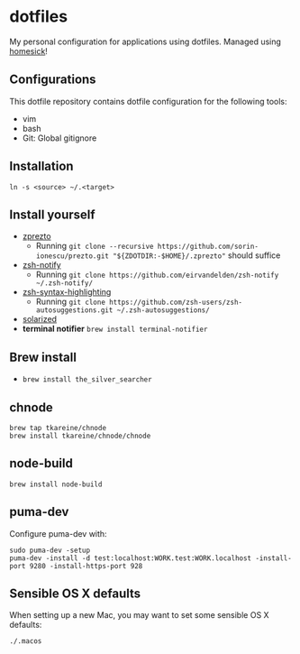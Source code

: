 dotfiles
========

My personal configuration for applications using dotfiles. Managed using [homesick](https://github.com/technicalpickles/homesick)!

## Configurations

This dotfile repository contains dotfile configuration for the following tools:

* vim
* bash
* Git: Global gitignore

## Installation

    ln -s <source> ~/.<target>

## Install yourself

* [zprezto](https://github.com/sorin-ionescu/prezto)
  * Running `git clone --recursive https://github.com/sorin-ionescu/prezto.git "${ZDOTDIR:-$HOME}/.zprezto"` should suffice
* [zsh-notify](https://github.com/eirvandelden/zsh-notify)
  * Running `git clone https://github.com/eirvandelden/zsh-notify ~/.zsh-notify/`
* [zsh-syntax-highlighting](https://github.com/zsh-users/zsh-autosuggestions)
  * Running `git clone https://github.com/zsh-users/zsh-autosuggestions.git ~/.zsh-autosuggestions/`
* [solarized](http://ethanschoonover.com/solarized)
* **terminal notifier** `brew install terminal-notifier`

## Brew install

* `brew install the_silver_searcher`

## chnode

    brew tap tkareine/chnode
    brew install tkareine/chnode/chnode

## node-build

    brew install node-build

## puma-dev

Configure puma-dev with:

```
sudo puma-dev -setup
puma-dev -install -d test:localhost:WORK.test:WORK.localhost -install-port 9280 -install-https-port 928
```

## Sensible OS X defaults

When setting up a new Mac, you may want to set some sensible OS X defaults:

    ./.macos
